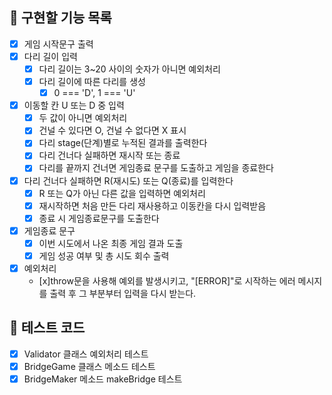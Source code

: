 ## 📌 구현할 기능 목록

- [x] 게임 시작문구 출력
- [x] 다리 길이 입력
  - [x] 다리 길이는 3~20 사이의 숫자가 아니면 예외처리
  - [x] 다리 길이에 따른 다리를 생성
    - [x] 0 === 'D', 1 === 'U'
- [x] 이동할 칸 U 또는 D 중 입력
  - [x] 두 값이 아니면 예외처리
  - [x] 건널 수 있다면 O, 건널 수 없다면 X 표시
  - [x] 다리 stage(단계)별로 누적된 결과를 출력한다
  - [x] 다리 건너다 실패하면 재시작 또는 종료
  - [x] 다리를 끝까지 건너면 게임종료 문구를 도출하고 게임을 종료한다
- [x] 다리 건너다 실패하면 R(재시도) 또는 Q(종료)를 입력한다
  - [x] R 또는 Q가 아닌 다른 값을 입력하면 예외처리
  - [x] 재시작하면 처음 만든 다리 재사용하고 이동칸을 다시 입력받음
  - [x] 종료 시 게임종료문구를 도출한다
- [x] 게임종료 문구
  - [x] 이번 시도에서 나온 최종 게임 결과 도출
  - [x] 게임 성공 여부 및 총 시도 회수 출력
- [x] 예외처리
  - [x]throw문을 사용해 예외를 발생시키고, "[ERROR]"로 시작하는 에러 메시지를 출력 후 그 부분부터 입력을 다시 받는다.

## 📌 테스트 코드

- [x] Validator 클래스 예외처리 테스트
- [x] BridgeGame 클래스 메소드 테스트
- [x] BridgeMaker 메소드 makeBridge 테스트
